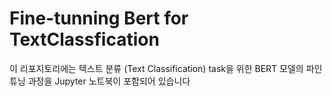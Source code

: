 # Fine-tunning Bert for TextClassfication
이 리포지토리에는 텍스트 분류 (Text Classification) task을 위한 BERT 모델의 파인튜닝 과정을 Jupyter 노트북이 포함되어 있습니다
